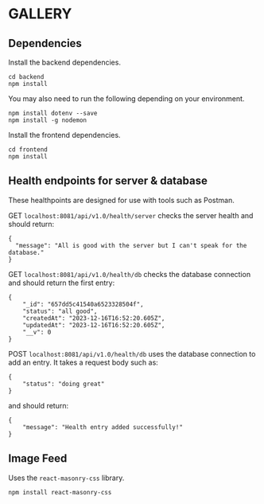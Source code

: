 # GALLERY

## Dependencies

Install the backend dependencies.

```
cd backend
npm install
```

You may also need to run the following depending on your environment.

```
npm install dotenv --save
npm install -g nodemon
```

Install the frontend dependencies.

```
cd frontend
npm install
```

## Health endpoints for server & database

These healthpoints are designed for use with tools such as Postman.

GET `localhost:8081/api/v1.0/health/server` checks the server health and should return:

```
{
  "message": "All is good with the server but I can't speak for the database."
}
```

GET `localhost:8081/api/v1.0/health/db` checks the database connection and should return the first entry:

```
{
    "_id": "657dd5c41540a6523328504f",
    "status": "all good",
    "createdAt": "2023-12-16T16:52:20.605Z",
    "updatedAt": "2023-12-16T16:52:20.605Z",
    "__v": 0
}
```

POST `localhost:8081/api/v1.0/health/db` uses the database connection to add an entry. It takes a request body such as:

```
{
    "status": "doing great"
}
```

and should return:

```
{
    "message": "Health entry added successfully!"
}
```

## Image Feed

Uses the `react-masonry-css` library.

```
npm install react-masonry-css
```
